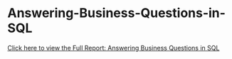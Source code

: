 # Answering-Business-Questions-in-SQL

[Click here to view the Full Report: Answering Business Questions in SQL](https://nbviewer.jupyter.org/github/stephentaul22/Answering-Business-Questions-using-SQL/blob/main/Answering%20Business%20Questions%20using%20SQL%20%7C%20Guided%20Project%2010.ipynb)

